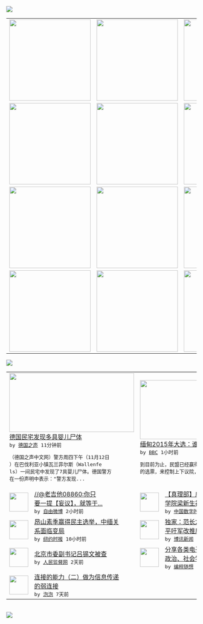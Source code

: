 

<a href="https://github.com/greatfire/z/raw/master/FreeBrowser.apk"><img src="https://raw.githubusercontent.com/greatfire/wiki/master/x/header.png" /></a><table><tr><td width="262" align="center" valign="center"><a href="https://github.com/greatfire/wiki/wiki/nyt" title="纽约时报中文网 国际纵览"><img src="https://raw.githubusercontent.com/greatfire/wiki/master/x/nyt_flag.png" width="215"/></a></td><td width="262" align="center" valign="center"><a href="https://github.com/greatfire/wiki/wiki/dw" title=""><img src="https://raw.githubusercontent.com/greatfire/wiki/master/x/dw_flag.png" width="215"/></a></td><td width="262" align="center" valign="center"><a href="https://github.com/greatfire/wiki/wiki/rmjd" title=""><img src="https://raw.githubusercontent.com/greatfire/wiki/master/x/rmjd_flag.png" width="215"/></a></td></tr><tr><td width="262" align="center" valign="center"><a href="https://github.com/paopaonetizen/website" title="泡泡 - 未经审查的互联网信息"><img src="https://raw.githubusercontent.com/greatfire/wiki/master/x/pp_flag.png" width="215"/></a></td><td width="262" align="center" valign="center"><a href="https://github.com/getlantern/mirror" title="以及自由微博和GreatFire.org官方中文论坛"><img src="https://raw.githubusercontent.com/greatfire/wiki/master/x/lantern_flag.png" width="215"/></a></td><td width="262" align="center" valign="center"><a href="https://github.com/cdtmirrors/m/" title=""><img src="https://raw.githubusercontent.com/greatfire/wiki/master/x/cdt_flag.png" width="215"/></a></td></tr><tr><td width="262" align="center" valign="center"><a href="https://github.com/program-think/blog" title="编程随想的博客"><img src="https://raw.githubusercontent.com/greatfire/wiki/master/x/pt_flag.png" width="215"/></a></td><td width="262" align="center" valign="center"><a href="https://github.com/greatfire/wiki/wiki/bbc" title=""><img src="https://raw.githubusercontent.com/greatfire/wiki/master/x/bbc_flag.png" width="215"/></a></td><td width="262" align="center" valign="center"><a href="https://github.com/freeweibo/s" title="自由微博 - 匿名和不受屏蔽的新浪微博搜索"><img src="https://raw.githubusercontent.com/greatfire/wiki/master/x/fw_flag.png" width="215"/></a></td></tr><tr><td width="262" align="center" valign="center"><a href="https://github.com/greatfire/wiki/wiki/google" title=""><img src="https://raw.githubusercontent.com/greatfire/wiki/master/x/google_flag.png" width="215"/></a></td><td width="262" align="center" valign="center"><a href="https://github.com/bxnews/boxun" title=""><img src="https://raw.githubusercontent.com/greatfire/wiki/master/x/bx_flag.png" width="215"/></a></td><td width="262" align="center" valign="center"><a href="https://github.com/greatfire/wiki/wiki/open-source" title="欢迎访问GreatFire.org开发者项目网站"><img src="https://raw.githubusercontent.com/greatfire/wiki/master/x/open-source_flag.png" width="215"/></a></td></tr></table><img src="https://raw.githubusercontent.com/greatfire/wiki/master/x/newsfeed text.png" /><table cols="4"><tr><td colspan="2" width="380"><a href="http://dw.com/p/1H5FF?maca=chi-GK-text-greatfire-all-chinese-15625-xml-mrss"><img src="http://www.dw.com/image/0,,18847402_302,00.jpg" width="330" height="156"/></a></br><a href="http://dw.com/p/1H5FF?maca=chi-GK-text-greatfire-all-chinese-15625-xml-mrss">德国民宅发现多具婴儿尸体</a></br><kbd> by <a href="http://dw.de">德国之声</a> 11分钟前 </kbd></br><pre>（德国之声中文网）警方周四下午（11月12日<br/>）在巴伐利亚小镇瓦兰菲尔斯（Wallenfe<br/>ls）一间民宅中发现了7具婴儿尸体。德国警方<br/>在一份声明中表示："警方发现...</pre></td><td colspan="2" width="380"><a href="http://www.bbc.com/zhongwen/simp/world/2015/11/151113_burma_eletion_explainer"><img src="http://a.files.bbci.co.uk/worldservice/live/assets/images/2015/11/05/151105065702_aung_san_suu_kyi_press_1_144x81_afp_nocredit.jpg" width="330" height="156"/></a></br><a href="http://www.bbc.com/zhongwen/simp/world/2015/11/151113_burma_eletion_explainer">缅甸2015年大选：谁将出任总统</a></br><kbd> by <a href="http://www.bbc.co.uk/zhongwen/simp">BBC</a> 1小时前 </kbd></br><pre>到目前为止，民盟已经赢得了它所需要的三分之二<br/>的选票，来控制上下议院，并选出下届总统。</pre></td></tr><tr><td><img src="http://ww2.sinaimg.cn/large/656952ecgw1exziud1efgj20c80gb3ze.jpg" width="50" height="50"/></td><td width="280"><a href="https://freeweibo.com/weibo/3908800689771148">//@老吉他08860:你只<br/>要一提【妄议】，就等于...</a></br><kbd> by <a href="https://freeweibo.com/">自由微博</a> 2小时前 </kbd></td><td><img src="http://chinadigitaltimes.net/chinese/files/2011/05/zhenlibu.jpg" width="50" height="50"/></td><td width="280"><a href="http://feedproxy.google.com/~r/chinadigitaltimes/odSQ/~3/LK6k4ta_yds/">【真理部】广东湛江市岭南师范<br/>学院梁新生被撤职</a></br><kbd> by <a href="http://chinadigitaltimes.net/chinese/">中国数字时代</a> 8小时前 </kbd></td></tr><tr><td><img src="https://raw.githubusercontent.com/greatfire/wiki/master/x/nyt_logo.png" width="50" height="50"/></td><td width="280"><a href="https://d3qlz4p8smvoli.cloudfront.net/asia-pacific/20151113/c13china/">昂山素季赢得民主选举，中缅关<br/>系面临变局</a></br><kbd> by <a href="http://m.cn.nytimes.com/">纽约时报</a> 10小时前 </kbd></td><td><img src="https://raw.githubusercontent.com/greatfire/wiki/master/x/bx_logo.png" width="50" height="50"/></td><td width="280"><a href="http://www.boxun.com/news/gb/intl/2015/11/201511131020.shtml">独家：范长龙犯颜直谏上书习近<br/>平吁军改推后</a></br><kbd> by <a href="http://www.boxun.com">博讯新闻</a> 1天前 </kbd></td></tr><tr><td><img src="http://www.rmjdw.com/uploads/allimg/151111/11243445V-0.jpg" width="50" height="50"/></td><td width="280"><a href="http://www.rmjdw.com//yongguandangan/20151111/15233.html">北京市委副书记吕锡文被查 </a></br><kbd> by <a href="http://www.rmjdw.com/">人民监督网</a> 2天前 </kbd></td><td><img src="https://raw.githubusercontent.com/greatfire/wiki/master/x/pt_logo.png" width="50" height="50"/></td><td width="280"><a href="http://feedproxy.google.com/~r/programthink/~3/jCW8wNXElSc/share-books.html">分享各类电子书（IT、哲学、<br/>政治、社会学等，44本）</a></br><kbd> by <a href="http://program-think.blogspot.com">编程随想</a> 3天前 </kbd></td></tr><tr><td><img src="https://raw.githubusercontent.com/greatfire/wiki/master/x/pp_logo.png" width="50" height="50"/></td><td width="280"><a href="https://pao-pao.net/article/633">连接的能力（二）做为信息传递<br/>的弱连接</a></br><kbd> by <a href="https://pao-pao.net">泡泡</a> 7天前 </kbd></td></table></br><a href="https://github.com/greatfire/z/raw/master/FreeBrowser.apk"><img src="https://raw.githubusercontent.com/greatfire/wiki/master/x/download app.png" /></a>
